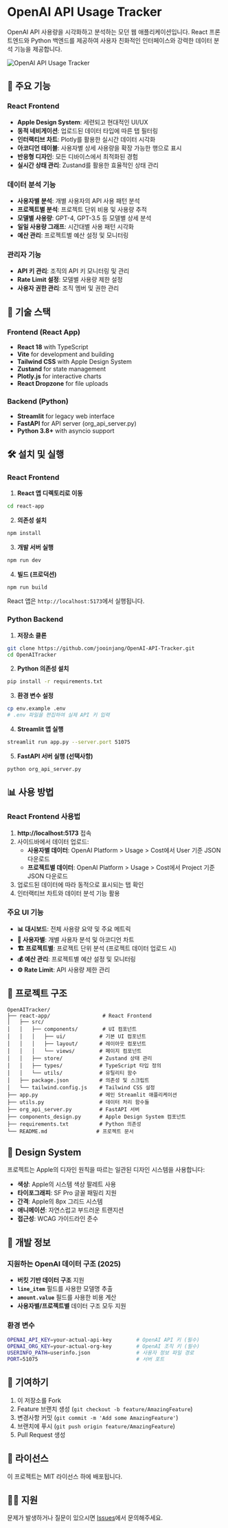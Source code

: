 # OpenAI API Usage Tracker

OpenAI API 사용량을 시각화하고 분석하는 모던 웹 애플리케이션입니다. React 프론트엔드와 Python 백엔드를 제공하여 사용자 친화적인 인터페이스와 강력한 데이터 분석 기능을 제공합니다.

![OpenAI API Usage Tracker](assets/sample_image.png)

## 🎯 주요 기능

### React Frontend
- **Apple Design System**: 세련되고 현대적인 UI/UX
- **동적 네비게이션**: 업로드된 데이터 타입에 따른 탭 필터링
- **인터랙티브 차트**: Plotly를 활용한 실시간 데이터 시각화
- **아코디언 테이블**: 사용자별 상세 사용량을 확장 가능한 행으로 표시
- **반응형 디자인**: 모든 디바이스에서 최적화된 경험
- **실시간 상태 관리**: Zustand를 활용한 효율적인 상태 관리

### 데이터 분석 기능
- **사용자별 분석**: 개별 사용자의 API 사용 패턴 분석
- **프로젝트별 분석**: 프로젝트 단위 비용 및 사용량 추적
- **모델별 사용량**: GPT-4, GPT-3.5 등 모델별 상세 분석
- **일일 사용량 그래프**: 시간대별 사용 패턴 시각화
- **예산 관리**: 프로젝트별 예산 설정 및 모니터링

### 관리자 기능
- **API 키 관리**: 조직의 API 키 모니터링 및 관리
- **Rate Limit 설정**: 모델별 사용량 제한 설정
- **사용자 권한 관리**: 조직 멤버 및 권한 관리

## 🚀 기술 스택

### Frontend (React App)
- **React 18** with TypeScript
- **Vite** for development and building
- **Tailwind CSS** with Apple Design System
- **Zustand** for state management
- **Plotly.js** for interactive charts
- **React Dropzone** for file uploads

### Backend (Python)
- **Streamlit** for legacy web interface
- **FastAPI** for API server (org_api_server.py)
- **Python 3.8+** with asyncio support

## 🛠 설치 및 실행

### React Frontend

1. **React 앱 디렉토리로 이동**
```bash
cd react-app
```

2. **의존성 설치**
```bash
npm install
```

3. **개발 서버 실행**
```bash
npm run dev
```

4. **빌드 (프로덕션)**
```bash
npm run build
```

React 앱은 `http://localhost:5173`에서 실행됩니다.

### Python Backend

1. **저장소 클론**
```bash
git clone https://github.com/jooinjang/OpenAI-API-Tracker.git
cd OpenAITracker
```

2. **Python 의존성 설치**
```bash
pip install -r requirements.txt
```

3. **환경 변수 설정**
```bash
cp env.example .env
# .env 파일을 편집하여 실제 API 키 입력
```

4. **Streamlit 앱 실행**
```bash
streamlit run app.py --server.port 51075
```

5. **FastAPI 서버 실행 (선택사항)**
```bash
python org_api_server.py
```

## 📊 사용 방법

### React Frontend 사용법

1. **http://localhost:5173** 접속
2. 사이드바에서 데이터 업로드:
   - **사용자별 데이터**: OpenAI Platform > Usage > Cost에서 User 기준 JSON 다운로드
   - **프로젝트별 데이터**: OpenAI Platform > Usage > Cost에서 Project 기준 JSON 다운로드
3. 업로드된 데이터에 따라 동적으로 표시되는 탭 확인
4. 인터랙티브 차트와 데이터 분석 기능 활용

### 주요 UI 기능

- **📊 대시보드**: 전체 사용량 요약 및 주요 메트릭
- **👥 사용자별**: 개별 사용자 분석 및 아코디언 차트
- **🏗️ 프로젝트별**: 프로젝트 단위 분석 (프로젝트 데이터 업로드 시)
- **💰 예산 관리**: 프로젝트별 예산 설정 및 모니터링
- **⚙️ Rate Limit**: API 사용량 제한 관리

## 📁 프로젝트 구조

```
OpenAITracker/
├── react-app/                 # React Frontend
│   ├── src/
│   │   ├── components/        # UI 컴포넌트
│   │   │   ├── ui/           # 기본 UI 컴포넌트
│   │   │   ├── layout/       # 레이아웃 컴포넌트
│   │   │   └── views/        # 페이지 컴포넌트
│   │   ├── store/            # Zustand 상태 관리
│   │   ├── types/            # TypeScript 타입 정의
│   │   └── utils/            # 유틸리티 함수
│   ├── package.json          # 의존성 및 스크립트
│   └── tailwind.config.js    # Tailwind CSS 설정
├── app.py                    # 메인 Streamlit 애플리케이션
├── utils.py                  # 데이터 처리 함수들
├── org_api_server.py         # FastAPI 서버
├── components_design.py      # Apple Design System 컴포넌트
├── requirements.txt          # Python 의존성
└── README.md                # 프로젝트 문서
```

## 🎨 Design System

프로젝트는 Apple의 디자인 원칙을 따르는 일관된 디자인 시스템을 사용합니다:

- **색상**: Apple의 시스템 색상 팔레트 사용
- **타이포그래피**: SF Pro 글꼴 패밀리 지원
- **간격**: Apple의 8px 그리드 시스템
- **애니메이션**: 자연스럽고 부드러운 트랜지션
- **접근성**: WCAG 가이드라인 준수

## 🔧 개발 정보

### 지원하는 OpenAI 데이터 구조 (2025)

- **버킷 기반 데이터 구조** 지원
- **`line_item`** 필드를 사용한 모델명 추출
- **`amount.value`** 필드를 사용한 비용 계산
- **사용자별/프로젝트별** 데이터 구조 모두 지원

### 환경 변수

```bash
OPENAI_API_KEY=your-actual-api-key        # OpenAI API 키 (필수)
OPENAI_ORG_KEY=your-actual-org-key        # OpenAI 조직 키 (필수)
USERINFO_PATH=userinfo.json               # 사용자 정보 파일 경로
PORT=51075                                # 서버 포트
```

## 🤝 기여하기

1. 이 저장소를 Fork
2. Feature 브랜치 생성 (`git checkout -b feature/AmazingFeature`)
3. 변경사항 커밋 (`git commit -m 'Add some AmazingFeature'`)
4. 브랜치에 푸시 (`git push origin feature/AmazingFeature`)
5. Pull Request 생성

## 📄 라이선스

이 프로젝트는 MIT 라이선스 하에 배포됩니다.

## 🙋‍♂️ 지원

문제가 발생하거나 질문이 있으시면 [Issues](https://github.com/jooinjang/OpenAI-API-Tracker/issues)에서 문의해주세요.
